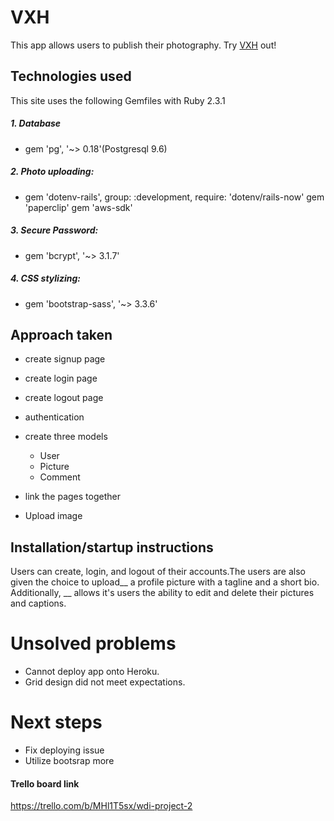 # VXH
This app allows users to publish their photography.
Try [VXH](https://github.com/vivianhuang130/VXH.git) out!

## Technologies used
This site uses the following Gemfiles with Ruby 2.3.1

##### 1. Database
 - gem 'pg', '~> 0.18'(Postgresql 9.6)

##### 2. Photo uploading:
 - gem 'dotenv-rails', group: :development, require: 'dotenv/rails-now' gem 'paperclip' gem 'aws-sdk'

##### 3. Secure Password:
 - gem 'bcrypt', '~> 3.1.7'

##### 4. CSS stylizing:
- gem 'bootstrap-sass', '~> 3.3.6'


## Approach taken
- create signup page

- create login page

- create logout page

- authentication

- create three models
	- User
	- Picture
	- Comment
- link the pages together
- Upload image

## Installation/startup instructions
Users can create, login, and logout of their accounts.The users are also given the choice to upload__ a profile picture with a tagline and a short bio. Additionally, __ allows it's users the ability to edit and delete their pictures and captions.

# Unsolved problems
- Cannot deploy app onto Heroku.
- Grid design did not meet expectations.

# Next steps
- Fix deploying issue
- Utilize bootsrap more

#### Trello board link
https://trello.com/b/MHl1T5sx/wdi-project-2

